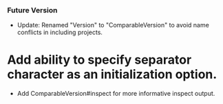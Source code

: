 ### Future Version

* Update: Renamed "Version" to "ComparableVersion" to avoid name conflicts in including projects.
# Add ability to specify separator character as an initialization option.
* Add ComparableVersion#inspect for more informative inspect output.
